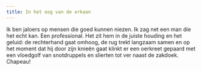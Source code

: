 ```yaml
---
title: In het oog van de orkaan
---
```

Ik ben jaloers op mensen die goed kunnen niezen. Ik zag net een man die het echt kan. Een professional. Het zit hem in de juiste houding en het geluid: de rechterhand gaat omhoog, de rug trekt langzaam samen en op het moment dat hij door zijn knieën gaat klinkt er een oerkreet gepaard met een vloedgolf van snotdruppels en slierten tot ver naast de zakdoek. Chapeau!
